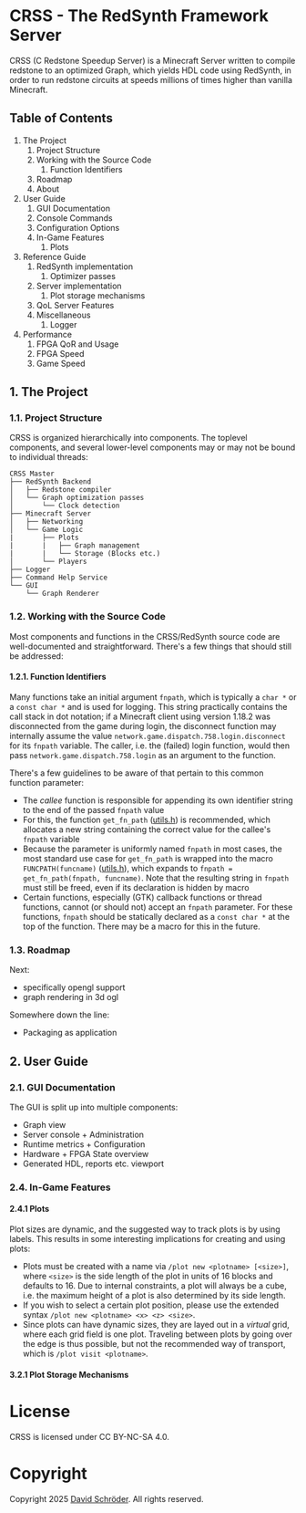 # CRSS - The RedSynth Framework Server

CRSS (C Redstone Speedup Server) is a Minecraft Server written to compile redstone to an optimized Graph, which yields HDL code using RedSynth, in order to run redstone circuits at speeds millions of times higher than vanilla Minecraft.

## Table of Contents
1. The Project
    1. Project Structure
    2. Working with the Source Code
        1. Function Identifiers
    3. Roadmap
    4. About
2. User Guide
    1. GUI Documentation
    2. Console Commands
    3. Configuration Options
    4. In-Game Features
        1. Plots
3. Reference Guide
    1. RedSynth implementation
        1. Optimizer passes
    2. Server implementation
        1. Plot storage mechanisms
    3. QoL Server Features
    4. Miscellaneous
        1. Logger
4. Performance
    1. FPGA QoR and Usage
    2. FPGA Speed
    3. Game Speed

## 1. The Project
### 1.1. Project Structure
CRSS is organized hierarchically into components. The toplevel components, and several lower-level components may or may not be bound to individual threads:
```
CRSS Master
├── RedSynth Backend
│   ├── Redstone compiler
│   └── Graph optimization passes
│       └── Clock detection
├── Minecraft Server
│   ├── Networking
│   └── Game Logic
|       ├── Plots
|       |   ├── Graph management
|       |   └── Storage (Blocks etc.)
│       └── Players
├── Logger
├── Command Help Service
└── GUI
    └── Graph Renderer
```

### 1.2. Working with the Source Code
Most components and functions in the CRSS/RedSynth source code are well-documented
and straightforward. There's a few things that should still be addressed:

#### 1.2.1. Function Identifiers
Many functions take an initial argument `fnpath`, which is typically a `char *` or
a `const char *` and is used for logging. This string practically contains the call
stack in dot notation; if a Minecraft client using version 1.18.2 was disconnected 
from the game during login, the disconnect function may internally assume the value
`network.game.dispatch.758.login.disconnect` for its `fnpath` variable. The caller,
i.e. the (failed) login function, would then pass `network.game.dispatch.758.login`
as an argument to the function.

There's a few guidelines to be aware of that pertain to this common function
parameter:
- The *callee* function is responsible for appending its own identifier string to
the end of the passed `fnpath` value
- For this, the function `get_fn_path` ([utils.h](lib/utils.h)) is recommended,
which allocates a new string containing the correct value for the callee's
`fnpath` variable
- Because the parameter is uniformly named `fnpath` in most cases, the most standard
use case for `get_fn_path` is wrapped into the macro `FUNCPATH(funcname)`
([utils.h](lib/utils.h)), which expands to `fnpath = get_fn_path(fnpath, funcname)`.
Note that the resulting string in `fnpath` must still be freed, even if its
declaration is hidden by macro
- Certain functions, especially (GTK) callback functions or thread functions, cannot
(or should not) accept an `fnpath` parameter. For these functions, `fnpath` should
be statically declared as a `const char *` at the top of the function. There may
be a macro for this in the future.

### 1.3. Roadmap
Next:
- specifically opengl support
- graph rendering in 3d ogl

Somewhere down the line:
- Packaging as application

## 2. User Guide
### 2.1. GUI Documentation
The GUI is split up into multiple components:
- Graph view
- Server console + Administration
- Runtime metrics + Configuration
- Hardware + FPGA State overview
- Generated HDL, reports etc. viewport

### 2.4. In-Game Features

#### 2.4.1 Plots

Plot sizes are dynamic, and the suggested way to track plots is by using labels. This results in some interesting implications for creating and using plots:

- Plots must be created with a name via `/plot new <plotname> [<size>]`, where `<size>` is the side length of the plot in units of 16 blocks and defaults to 16. Due to internal constraints, a plot will always be a cube, i.e. the maximum height of a plot is also determined by its side length.
- If you wish to select a certain plot position, please use the extended syntax `/plot new <plotname> <x> <z> <size>`.
- Since plots can have dynamic sizes, they are layed out in a *virtual* grid, where each grid field is one plot. Traveling between plots by going over the edge is thus possible, but not the recommended way of transport, which is `/plot visit <plotname>`.

#### 3.2.1 Plot Storage Mechanisms

# License
CRSS is licensed under CC BY-NC-SA 4.0.

# Copyright
Copyright 2025 [David Schröder](mailto:post@schroederdavid.de). All rights reserved.
